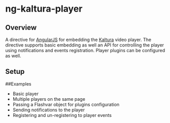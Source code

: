 # ng-kaltura-player
## Overview
A directive for [AngularJS](http://angularjs.org) for embedding the [Kaltura](http://www.kaltura.com) video player.
The directive supports basic embedding as well an API for controlling the player using notifications and events registration.
Player plugins can be configured as well.
## Setup
##Examples
 * Basic player
 * Multiple players on the same page
 * Passing a Flashvar object for plugins configuration
 * Sending notifications to the player
 * Registering and un-registering to player events